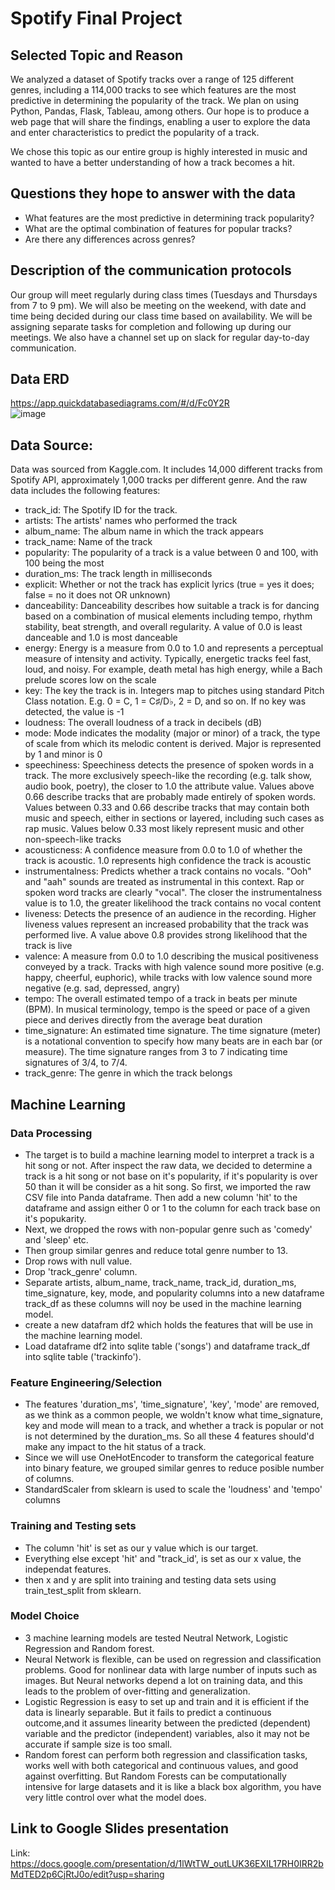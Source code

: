 # Spotify Final Project

## Selected Topic and Reason 

We analyzed a dataset of Spotify tracks over a range of 125 different genres, including a 114,000 tracks to see which features are the most predictive in determining the popularity of the track. We plan on using Python, Pandas, Flask, Tableau, among others. Our hope is to produce a web page that will share the findings, enabling a user to explore the data and enter characteristics to predict the popularity of a track. 

We chose this topic as our entire group is highly interested in music and wanted to have a better understanding of how a track becomes a hit. 

## Questions they hope to answer with the data

- What features are the most predictive in determining track popularity?
- What are the optimal combination of features for popular tracks?
- Are there any differences across genres?

## Description of the communication protocols

Our group will meet regularly during class times (Tuesdays and Thursdays from 7 to 9 pm). We will also be meeting on the weekend, with date and time being decided during our class time based on availability. We will be assigning separate tasks for completion and following up during our meetings. We also have a channel set up on slack for regular day-to-day communication. 

## Data ERD
https://app.quickdatabasediagrams.com/#/d/Fc0Y2R </br>
![image](https://user-images.githubusercontent.com/107721712/202347548-5c6d9ba7-8e67-4a60-bda4-b2f5694f8fef.png)

## Data Source:
Data was sourced from Kaggle.com. It includes 14,000 different tracks from Spotify API, approximately 1,000 tracks per different genre. And the raw data includes the following features:

  - track_id: The Spotify ID for the track.
  - artists: The artists' names who performed the track
  - album_name: The album name in which the track appears
  - track_name: Name of the track
  - popularity: The popularity of a track is a value between 0 and 100, with 100 being the most
  - duration_ms: The track length in milliseconds
  - explicit: Whether or not the track has explicit lyrics (true = yes it does; false = no it does not OR unknown)
  - danceability: Danceability describes how suitable a track is for dancing based on a combination of musical elements including tempo, rhythm stability, beat strength, and overall regularity. A value of 0.0 is least danceable and 1.0 is most danceable
  - energy: Energy is a measure from 0.0 to 1.0 and represents a perceptual measure of intensity and activity. Typically, energetic tracks feel fast, loud, and noisy. For example, death metal has high energy, while a Bach prelude scores low on the scale
  - key: The key the track is in. Integers map to pitches using standard Pitch Class notation. E.g. 0 = C, 1 = C♯/D♭, 2 = D, and so on. If no key was detected, the value is -1
  - loudness: The overall loudness of a track in decibels (dB)
  - mode: Mode indicates the modality (major or minor) of a track, the type of scale from which its melodic content is derived. Major is represented by 1 and minor is 0
  - speechiness: Speechiness detects the presence of spoken words in a track. The more exclusively speech-like the recording (e.g. talk show, audio book, poetry), the closer to 1.0 the attribute value. Values above 0.66 describe tracks that are probably made entirely of spoken words. Values between 0.33 and 0.66 describe tracks that may contain both music and speech, either in sections or layered, including such cases as rap music. Values below 0.33 most likely represent music and other non-speech-like tracks
  - acousticness: A confidence measure from 0.0 to 1.0 of whether the track is acoustic. 1.0 represents high confidence the track is acoustic
  - instrumentalness: Predicts whether a track contains no vocals. "Ooh" and "aah" sounds are treated as instrumental in this context. Rap or spoken word tracks are clearly "vocal". The closer the instrumentalness value is to 1.0, the greater likelihood the track contains no vocal content
  - liveness: Detects the presence of an audience in the recording. Higher liveness values represent an increased probability that the track was performed live. A value above 0.8 provides strong likelihood that the track is live
  - valence: A measure from 0.0 to 1.0 describing the musical positiveness conveyed by a track. Tracks with high valence sound more positive (e.g. happy, cheerful, euphoric), while tracks with low valence sound more negative (e.g. sad, depressed, angry)
  - tempo: The overall estimated tempo of a track in beats per minute (BPM). In musical terminology, tempo is the speed or pace of a given piece and derives directly from the average beat duration
  - time_signature: An estimated time signature. The time signature (meter) is a notational convention to specify how many beats are in each bar (or measure). The time signature ranges from 3 to 7 indicating time signatures of 3/4, to 7/4.
  - track_genre: The genre in which the track belongs

## Machine Learning
### Data Processing
  - The target is to build a machine learning model to interpret a track is a hit song or not. After inspect the raw data, we decided to determine a track is a hit song or not base on it's popularity, if it's popularity is over 50 than it will be consider as a hit song. So first, we imported the raw CSV file into Panda dataframe. Then add a new column 'hit' to the dataframe and assign either 0 or 1 to the column for each track base on it's popukarity. 
  - Next, we dropped the rows with non-popular genre such as 'comedy' and 'sleep' etc. 
  - Then group similar genres and reduce total genre number to 13.
  - Drop rows with null value.
  - Drop 'track_genre' column.
  - Separate artists, album_name, track_name, track_id, duration_ms, time_signature, key, mode, and popularity columns into a new dataframe track_df as these columns will noy be used in the machine learning model.
  - create a new datafram df2 which holds the features that will be use in the machine learning model.
  - Load dataframe df2 into sqlite table ('songs') and dataframe track_df into sqlite table ('trackinfo').
  
### Feature Engineering/Selection
  - The features 'duration_ms', 'time_signature', 'key', 'mode' are removed, as we think as a common people, we woldn't know what time_signature, key and mode will mean to a track, and whether a track is popular or not is not determined by the duration_ms. So all these 4 features should'd make any impact to the hit status of a track.
  - Since we will use OneHotEncoder to transform the categorical feature into binary feature, we grouped similar genres to reduce posible number of columns.
  - StandardScaler from sklearn is used to scale the 'loudness' and 'tempo' columns 

### Training and Testing sets
  - The column 'hit' is set as our y value which is our target.
  - Everything else except 'hit' and "track_id', is set as our x value, the independat features.
  - then x and y are split into training and testing data sets using train_test_split from sklearn.

### Model Choice
  - 3 machine learning models are tested Neutral Network, Logistic Regression and Random forest.
  - Neural Network is flexible, can be used on regression and classification problems. Good for nonlinear data with large number of inputs such as images. But Neural networks depend a lot on training data, and this leads to the problem of over-fitting and generalization.
  - Logistic Regression is easy to set up and train and it is efficient if the data is linearly separable. But it fails to predict a continuous outcome,and it assumes linearity between the predicted (dependent) variable and the predictor (independent) variables, also it may not be accurate if sample size is too small.
  - Random forest can perform both regression and classification tasks, works well with both categorical and continuous values, and good against overfitting. But Random Forests can be computationally intensive for large datasets and it is like a black box algorithm, you have very little control over what the model does. 

## Link to Google Slides presentation
Link:
https://docs.google.com/presentation/d/1lWtTW_outLUK36EXIL17RH0IRR2bMdTED2p6CjRtJ0o/edit?usp=sharing
